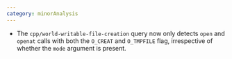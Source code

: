 ```yaml
---
category: minorAnalysis
---
```

* The `cpp/world-writable-file-creation` query now only detects `open` and `openat` calls with both the `O_CREAT` and `O_TMPFILE` flag, irrespective of whether the `mode` argument is present.
